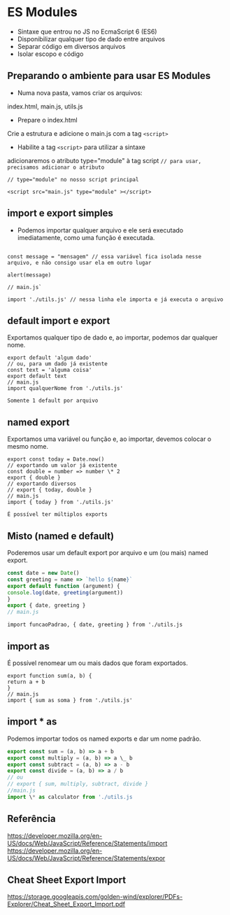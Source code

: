 # ES Modules

- Sintaxe que entrou no JS no EcmaScript 6 (ES6)
- Disponibilizar qualquer tipo de dado entre arquivos
- Separar código em diversos arquivos
- Isolar escopo e código

## Preparando o ambiente para usar ES Modules

- Numa nova pasta, vamos criar os arquivos:

index.html, main.js, utils.js

- Prepare o index.html

Crie a estrutura e adicione o main.js com a tag `<script>`

- Habilite a tag `<script>` para utilizar a sintaxe

adicionaremos o atributo type="module" à tag script
`// para usar, precisamos adicionar o atributo`

`// type="module" no nosso script principal`

`<script src="main.js" type="module" ></script>`

## import e export simples

- Podemos importar qualquer arquivo e ele será executado imediatamente, como uma função é executada.

```// utils.js

const message = "mensagem" // essa variável fica isolada nesse arquivo, e não consigo usar ela em outro lugar

alert(message)

// main.js`

import './utils.js' // nessa linha ele importa e já executa o arquivo
```

## default import e export

Exportamos qualquer tipo de dado e, ao importar, podemos dar qualquer nome.

```// utils.js
export default 'algum dado'
// ou, para um dado já existente
const text = 'alguma coisa'
export default text
// main.js
import qualquerNome from './utils.js'
```

`Somente 1 default por arquivo`

## named export

Exportamos uma variável ou função e, ao importar, devemos colocar o mesmo nome.

```// utils.js
export const today = Date.now()
// exportando um valor já existente
const double = number => number \* 2
export { double }
// exportando diversos
// export { today, double }
// main.js
import { today } from './utils.js'
```

`É possível ter múltiplos exports`

## Misto (named e default)

Poderemos usar um default export por arquivo e um (ou mais) named export.

```//utils.js
const date = new Date()
const greeting = name => `hello ${name}`
export default function (argument) {
console.log(date, greeting(argument))
}
export { date, greeting }
// main.js
```

`import funcaoPadrao, { date, greeting } from './utils.js`

## import as

É possível renomear um ou mais dados que foram exportados.

```// utils.js
export function sum(a, b) {
return a + b
}
// main.js
import { sum as soma } from './utils.js'
```

## import \* as

Podemos importar todos os named exports e dar um nome padrão.

```//utils.js
export const sum = (a, b) => a + b
export const multiply = (a, b) => a \_ b
export const subtract = (a, b) => a - b
export const divide = (a, b) => a / b
// ou
// export { sum, multiply, subtract, divide }
//main.js
import \* as calculator from './utils.js
```

## Referência

<https://developer.mozilla.org/en-US/docs/Web/JavaScript/Reference/Statements/import>
<https://developer.mozilla.org/en-US/docs/Web/JavaScript/Reference/Statements/expor>

## Cheat Sheet Export Import

<https://storage.googleapis.com/golden-wind/explorer/PDFs-Explorer/Cheat_Sheet_Export_Import.pdf>
